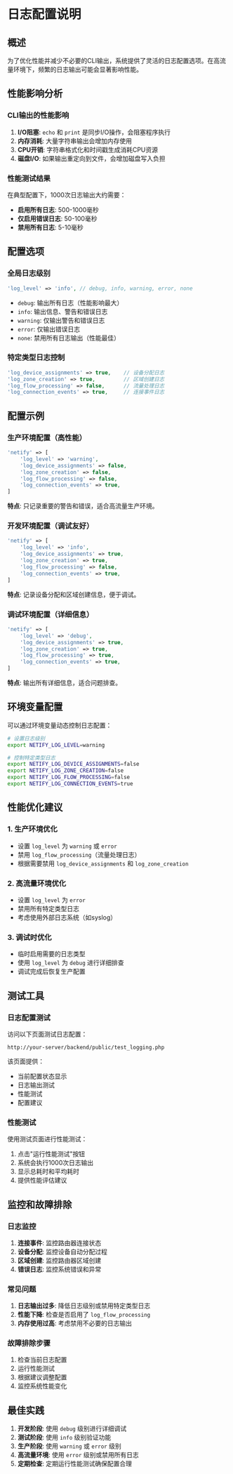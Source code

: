 # 日志配置说明

## 概述

为了优化性能并减少不必要的CLI输出，系统提供了灵活的日志配置选项。在高流量环境下，频繁的日志输出可能会显著影响性能。

## 性能影响分析

### CLI输出的性能影响

1. **I/O阻塞**: `echo` 和 `print` 是同步I/O操作，会阻塞程序执行
2. **内存消耗**: 大量字符串输出会增加内存使用
3. **CPU开销**: 字符串格式化和时间戳生成消耗CPU资源
4. **磁盘I/O**: 如果输出重定向到文件，会增加磁盘写入负担

### 性能测试结果

在典型配置下，1000次日志输出大约需要：
- **启用所有日志**: 500-1000毫秒
- **仅启用错误日志**: 50-100毫秒
- **禁用所有日志**: 5-10毫秒

## 配置选项

### 全局日志级别

```php
'log_level' => 'info', // debug, info, warning, error, none
```

- `debug`: 输出所有日志（性能影响最大）
- `info`: 输出信息、警告和错误日志
- `warning`: 仅输出警告和错误日志
- `error`: 仅输出错误日志
- `none`: 禁用所有日志输出（性能最佳）

### 特定类型日志控制

```php
'log_device_assignments' => true,    // 设备分配日志
'log_zone_creation' => true,         // 区域创建日志
'log_flow_processing' => false,      // 流量处理日志
'log_connection_events' => true,     // 连接事件日志
```

## 配置示例

### 生产环境配置（高性能）

```php
'netify' => [
    'log_level' => 'warning',
    'log_device_assignments' => false,
    'log_zone_creation' => false,
    'log_flow_processing' => false,
    'log_connection_events' => true,
]
```

**特点**: 只记录重要的警告和错误，适合高流量生产环境。

### 开发环境配置（调试友好）

```php
'netify' => [
    'log_level' => 'info',
    'log_device_assignments' => true,
    'log_zone_creation' => true,
    'log_flow_processing' => false,
    'log_connection_events' => true,
]
```

**特点**: 记录设备分配和区域创建信息，便于调试。

### 调试环境配置（详细信息）

```php
'netify' => [
    'log_level' => 'debug',
    'log_device_assignments' => true,
    'log_zone_creation' => true,
    'log_flow_processing' => true,
    'log_connection_events' => true,
]
```

**特点**: 输出所有详细信息，适合问题排查。

## 环境变量配置

可以通过环境变量动态控制日志配置：

```bash
# 设置日志级别
export NETIFY_LOG_LEVEL=warning

# 控制特定类型日志
export NETIFY_LOG_DEVICE_ASSIGNMENTS=false
export NETIFY_LOG_ZONE_CREATION=false
export NETIFY_LOG_FLOW_PROCESSING=false
export NETIFY_LOG_CONNECTION_EVENTS=true
```

## 性能优化建议

### 1. 生产环境优化

- 设置 `log_level` 为 `warning` 或 `error`
- 禁用 `log_flow_processing`（流量处理日志）
- 根据需要禁用 `log_device_assignments` 和 `log_zone_creation`

### 2. 高流量环境优化

- 设置 `log_level` 为 `error`
- 禁用所有特定类型日志
- 考虑使用外部日志系统（如syslog）

### 3. 调试时优化

- 临时启用需要的日志类型
- 使用 `log_level` 为 `debug` 进行详细排查
- 调试完成后恢复生产配置

## 测试工具

### 日志配置测试

访问以下页面测试日志配置：

```
http://your-server/backend/public/test_logging.php
```

该页面提供：
- 当前配置状态显示
- 日志输出测试
- 性能测试
- 配置建议

### 性能测试

使用测试页面进行性能测试：

1. 点击"运行性能测试"按钮
2. 系统会执行1000次日志输出
3. 显示总耗时和平均耗时
4. 提供性能评估建议

## 监控和故障排除

### 日志监控

1. **连接事件**: 监控路由器连接状态
2. **设备分配**: 监控设备自动分配过程
3. **区域创建**: 监控路由器区域创建
4. **错误日志**: 监控系统错误和异常

### 常见问题

1. **日志输出过多**: 降低日志级别或禁用特定类型日志
2. **性能下降**: 检查是否启用了 `log_flow_processing`
3. **内存使用过高**: 考虑禁用不必要的日志输出

### 故障排除步骤

1. 检查当前日志配置
2. 运行性能测试
3. 根据建议调整配置
4. 监控系统性能变化

## 最佳实践

1. **开发阶段**: 使用 `debug` 级别进行详细调试
2. **测试阶段**: 使用 `info` 级别验证功能
3. **生产阶段**: 使用 `warning` 或 `error` 级别
4. **高流量环境**: 使用 `error` 级别或禁用所有日志
5. **定期检查**: 定期运行性能测试确保配置合理 
